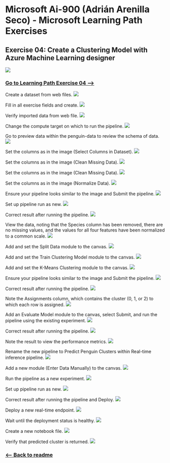 # Microsoft Ai-900 (Adrián Arenilla Seco) - Microsoft Learning Path Exercises


## Exercise 04: Create a Clustering Model with Azure Machine Learning designer
![](penguins.png)

### [Go to Learning Path Exercise 04 -->](https://docs.microsoft.com/en-gb/learn/modules/create-clustering-model-azure-machine-learning-designer)


Create a dataset from web files.
![](Evidences/Image01.png)


Fill in all exercise fields and create.
![](Evidences/Image02.png)


Verify imported data from web file.
![](Evidences/Image03.png)


Change the compute target on which to run the pipeline.
![](Evidences/Image04.png)


Go to preview data within the penguin-data to review the schema of data.
![](Evidences/Image05.png)


Set the columns as in the image (Select Columns in Dataset).
![](Evidences/Image06.png)


Set the columns as in the image (Clean Missing Data).
![](Evidences/Image07.png)


Set the columns as in the image (Clean Missing Data).
![](Evidences/Image08.png)


Set the columns as in the image (Normalize Data).
![](Evidences/Image09.png)


Ensure your pipeline looks similar to the image and Submit the pipeline.
![](Evidences/Image10.png)


Set up pipeline run as new.
![](Evidences/Image11.png)


Correct result after running the pipeline.
![](Evidences/Image12.png)


View the data, noting that the Species column has been removed, there are no missing values, and the values for all four features have been normalized to a common scale.
![](Evidences/Image13.png)


Add and set the Split Data module to the canvas.
![](Evidences/Image14.png)


Add and set the Train Clustering Model module to the canvas.
![](Evidences/Image15.png)


Add and set the K-Means Clustering module to the canvas.
![](Evidences/Image16.png)


Ensure your pipeline looks similar to the image and Submit the pipeline.
![](Evidences/Image17.png)


Correct result after running the pipeline.
![](Evidences/Image18.png)


Note the Assignments column, which contains the cluster (0, 1, or 2) to which each row is assigned.
![](Evidences/Image19.png)


Add an Evaluate Model module to the canvas, select Submit, and run the pipeline using the existing experiment.
![](Evidences/Image20.png)


Correct result after running the pipeline.
![](Evidences/Image21.png)


Note the result to view the performance metrics.
![](Evidences/Image22.png)


Rename the new pipeline to Predict Penguin Clusters within Real-time inference pipeline.
![](Evidences/Image23.png)


Add a new module (Enter Data Manually) to the canvas.
![](Evidences/Image24.png)


Run the pipeline as a new experiment.
![](Evidences/Image25.png)


Set up pipeline run as new.
![](Evidences/Image26.png)


Correct result after running the pipeline and Deploy.
![](Evidences/Image27.png)


Deploy a new real-time endpoint.
![](Evidences/Image28.png)


Wait until the deployment status is healthy.
![](Evidences/Image29.png)


Create a new notebook file.
![](Evidences/Image30.png)


Verify that predicted cluster is returned.
![](Evidences/Image31.png)


### [<-- Back to readme](../../../../)